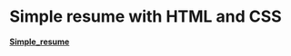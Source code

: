 # Simple resume with HTML and CSS
[**Simple_resume**](https://shribharanipriya-resume.netlify.app/)
